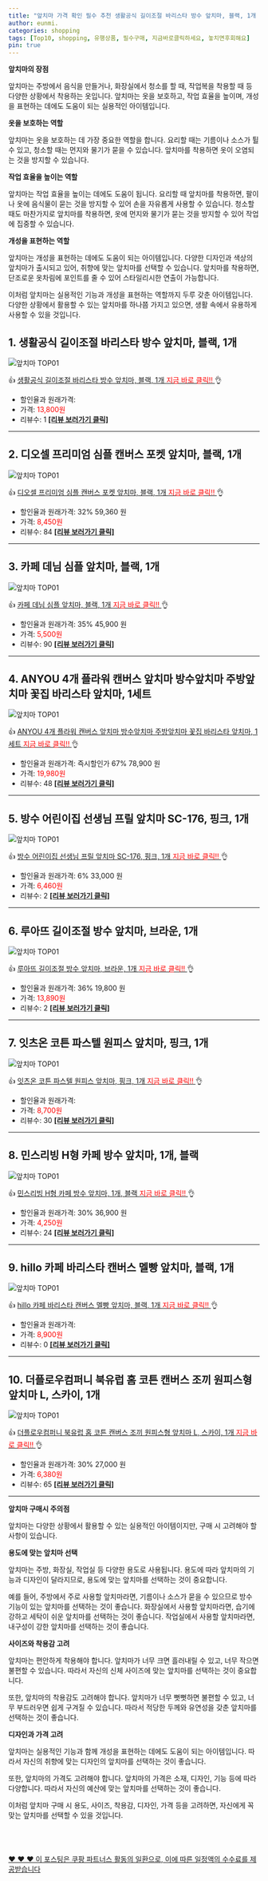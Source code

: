 ```yaml
---
title: "앞치마 가격 확인 필수 추천 생활공식 길이조절 바리스타 방수 앞치마, 블랙, 1개 비교 장점 구매가이드"
author: eunmi.
categories: shopping
tags: [Top10, shopping, 유행상품, 필수구매, 지금바로클릭하세요, 놓치면후회해요]
pin: true
---
```

**앞치마의 장점**

앞치마는 주방에서 음식을 만들거나, 화장실에서 청소를 할 때, 작업복을 착용할 때 등 다양한 상황에서 착용하는 옷입니다. 앞치마는 옷을 보호하고, 작업 효율을 높이며, 개성을 표현하는 데에도 도움이 되는 실용적인 아이템입니다.

**옷을 보호하는 역할**

앞치마는 옷을 보호하는 데 가장 중요한 역할을 합니다. 요리할 때는 기름이나 소스가 튈 수 있고, 청소할 때는 먼지와 물기가 묻을 수 있습니다. 앞치마를 착용하면 옷이 오염되는 것을 방지할 수 있습니다.

**작업 효율을 높이는 역할**

앞치마는 작업 효율을 높이는 데에도 도움이 됩니다. 요리할 때 앞치마를 착용하면, 팔이나 옷에 음식물이 묻는 것을 방지할 수 있어 손을 자유롭게 사용할 수 있습니다. 청소할 때도 마찬가지로 앞치마를 착용하면, 옷에 먼지와 물기가 묻는 것을 방지할 수 있어 작업에 집중할 수 있습니다.

**개성을 표현하는 역할**

앞치마는 개성을 표현하는 데에도 도움이 되는 아이템입니다. 다양한 디자인과 색상의 앞치마가 출시되고 있어, 취향에 맞는 앞치마를 선택할 수 있습니다. 앞치마를 착용하면, 단조로운 옷차림에 포인트를 줄 수 있어 스타일리시한 연출이 가능합니다.

이처럼 앞치마는 실용적인 기능과 개성을 표현하는 역할까지 두루 갖춘 아이템입니다. 다양한 상황에서 활용할 수 있는 앞치마를 하나쯤 가지고 있으면, 생활 속에서 유용하게 사용할 수 있을 것입니다.

   

## 1. 생활공식 길이조절 바리스타 방수 앞치마, 블랙, 1개

![앞치마 TOP01](https://thumbnail7.coupangcdn.com/thumbnails/remote/230x230ex/image/retail/images/2976874125525923-89b6e99b-abf1-4038-9845-3f6daa54665a.jpg)


👍 [생활공식 길이조절 바리스타 방수 앞치마, 블랙, 1개 <font color=red> 지금 바로 클릭!! </font> ](https://link.coupang.com/re/AFFSDP?lptag=AF3617701&subid=GithubCoopas&pageKey=6444077589&traceid=V0-153&itemId=13959813193&vendorItemId=81208855137) 👌 


- 할인율과 원래가격: 
- 가격: <span style='color:red'>13,800원</span>
- 리뷰수: 1  [**[리뷰 보러가기 클릭]**](https://link.coupang.com/re/AFFSDP?lptag=AF3617701&subid=GithubCoopas&pageKey=6444077589&traceid=V0-153&itemId=13959813193&vendorItemId=81208855137)

---


   

## 2. 디오셀 프리미엄 심플 캔버스 포켓 앞치마, 블랙, 1개

![앞치마 TOP01](https://thumbnail7.coupangcdn.com/thumbnails/remote/230x230ex/image/retail/images/9520408818532247-ce722b06-7f41-4166-b5a4-29f3106ca07a.jpg)


👍 [디오셀 프리미엄 심플 캔버스 포켓 앞치마, 블랙, 1개 <font color=red> 지금 바로 클릭!! </font> ](https://link.coupang.com/re/AFFSDP?lptag=AF3617701&subid=GithubCoopas&pageKey=7110400280&traceid=V0-153&itemId=17773505321&vendorItemId=78530288061) 👌 


- 할인율과 원래가격: 32%  59,360   원
- 가격: <span style='color:red'>8,450원</span>
- 리뷰수: 84  [**[리뷰 보러가기 클릭]**](https://link.coupang.com/re/AFFSDP?lptag=AF3617701&subid=GithubCoopas&pageKey=7110400280&traceid=V0-153&itemId=17773505321&vendorItemId=78530288061)

---


   

## 3. 카페 데님 심플 앞치마, 블랙, 1개

![앞치마 TOP01](https://thumbnail7.coupangcdn.com/thumbnails/remote/230x230ex/image/retail/images/2021/05/27/18/1/c21284c0-8abb-4fff-a94a-c20a75a4c7c9.jpg)


👍 [카페 데님 심플 앞치마, 블랙, 1개 <font color=red> 지금 바로 클릭!! </font> ](https://link.coupang.com/re/AFFSDP?lptag=AF3617701&subid=GithubCoopas&pageKey=5581660993&traceid=V0-153&itemId=8922477059&vendorItemId=76209065112) 👌 


- 할인율과 원래가격: 35%  45,900   원
- 가격: <span style='color:red'>5,500원</span>
- 리뷰수: 90  [**[리뷰 보러가기 클릭]**](https://link.coupang.com/re/AFFSDP?lptag=AF3617701&subid=GithubCoopas&pageKey=5581660993&traceid=V0-153&itemId=8922477059&vendorItemId=76209065112)

---


   

## 4. ANYOU 4개 플라워 캔버스 앞치마 방수앞치마 주방앞치마 꽃집 바리스타 앞치마, 1세트

![앞치마 TOP01](https://thumbnail7.coupangcdn.com/thumbnails/remote/230x230ex/image/vendor_inventory/f8c9/9459379f8edbf78051cd66132a5ef7b2db8436954ce41c2633058214996d.jpg)


👍 [ANYOU 4개 플라워 캔버스 앞치마 방수앞치마 주방앞치마 꽃집 바리스타 앞치마, 1세트 <font color=red> 지금 바로 클릭!! </font> ](https://link.coupang.com/re/AFFSDP?lptag=AF3617701&subid=GithubCoopas&pageKey=7173035726&traceid=V0-153&itemId=18075560662&vendorItemId=87403122113) 👌 


- 할인율과 원래가격: 즉시할인가 67%  78,900   원
- 가격: <span style='color:red'>19,980원</span>
- 리뷰수: 48  [**[리뷰 보러가기 클릭]**](https://link.coupang.com/re/AFFSDP?lptag=AF3617701&subid=GithubCoopas&pageKey=7173035726&traceid=V0-153&itemId=18075560662&vendorItemId=87403122113)

---


   

## 5. 방수 어린이집 선생님 프릴 앞치마 SC-176, 핑크, 1개

![앞치마 TOP01](https://thumbnail10.coupangcdn.com/thumbnails/remote/230x230ex/image/rs_quotation_api/xqyaxqxv/307c98eef343407a9d2930fa799bde3c.jpg)


👍 [방수 어린이집 선생님 프릴 앞치마 SC-176, 핑크, 1개 <font color=red> 지금 바로 클릭!! </font> ](https://link.coupang.com/re/AFFSDP?lptag=AF3617701&subid=GithubCoopas&pageKey=7126373293&traceid=V0-153&itemId=17855094902&vendorItemId=85018423550) 👌 


- 할인율과 원래가격: 6%  33,000   원
- 가격: <span style='color:red'>6,460원</span>
- 리뷰수: 2  [**[리뷰 보러가기 클릭]**](https://link.coupang.com/re/AFFSDP?lptag=AF3617701&subid=GithubCoopas&pageKey=7126373293&traceid=V0-153&itemId=17855094902&vendorItemId=85018423550)

---


   

## 6. 루아뜨 길이조절 방수 앞치마, 브라운, 1개

![앞치마 TOP01](https://thumbnail10.coupangcdn.com/thumbnails/remote/230x230ex/image/rs_quotation_api/avfvlppe/81ccbd379cd6462da47bed2abded7db9.jpg)


👍 [루아뜨 길이조절 방수 앞치마, 브라운, 1개 <font color=red> 지금 바로 클릭!! </font> ](https://link.coupang.com/re/AFFSDP?lptag=AF3617701&subid=GithubCoopas&pageKey=7371092892&traceid=V0-153&itemId=19014199145&vendorItemId=86138790653) 👌 


- 할인율과 원래가격: 36%  19,800   원
- 가격: <span style='color:red'>13,890원</span>
- 리뷰수: 2  [**[리뷰 보러가기 클릭]**](https://link.coupang.com/re/AFFSDP?lptag=AF3617701&subid=GithubCoopas&pageKey=7371092892&traceid=V0-153&itemId=19014199145&vendorItemId=86138790653)

---


   

## 7. 잇츠온 코튼 파스텔 원피스 앞치마, 핑크, 1개

![앞치마 TOP01](https://thumbnail8.coupangcdn.com/thumbnails/remote/230x230ex/image/retail/images/1364559359362429-73bec633-e3a8-4e65-8a2b-4e827cbd7c63.jpg)


👍 [잇츠온 코튼 파스텔 원피스 앞치마, 핑크, 1개 <font color=red> 지금 바로 클릭!! </font> ](https://link.coupang.com/re/AFFSDP?lptag=AF3617701&subid=GithubCoopas&pageKey=6310411409&traceid=V0-153&itemId=13095090600&vendorItemId=70360663237) 👌 


- 할인율과 원래가격: 
- 가격: <span style='color:red'>8,700원</span>
- 리뷰수: 30  [**[리뷰 보러가기 클릭]**](https://link.coupang.com/re/AFFSDP?lptag=AF3617701&subid=GithubCoopas&pageKey=6310411409&traceid=V0-153&itemId=13095090600&vendorItemId=70360663237)

---


   

## 8. 민스리빙 H형 카페 방수 앞치마, 1개, 블랙

![앞치마 TOP01](https://thumbnail10.coupangcdn.com/thumbnails/remote/230x230ex/image/retail/images/2023/09/05/16/2/ef57b291-3baf-4530-9ad7-3b7140142958.jpg)


👍 [민스리빙 H형 카페 방수 앞치마, 1개, 블랙 <font color=red> 지금 바로 클릭!! </font> ](https://link.coupang.com/re/AFFSDP?lptag=AF3617701&subid=GithubCoopas&pageKey=6765563911&traceid=V0-153&itemId=19902044371&vendorItemId=87089146693) 👌 


- 할인율과 원래가격: 30%  36,900   원
- 가격: <span style='color:red'>4,250원</span>
- 리뷰수: 24  [**[리뷰 보러가기 클릭]**](https://link.coupang.com/re/AFFSDP?lptag=AF3617701&subid=GithubCoopas&pageKey=6765563911&traceid=V0-153&itemId=19902044371&vendorItemId=87089146693)

---


   

## 9. hillo 카페 바리스타 캔버스 멜빵 앞치마, 블랙, 1개

![앞치마 TOP01](https://thumbnail8.coupangcdn.com/thumbnails/remote/230x230ex/image/retail/images/2022/12/01/11/8/9a93b9ce-4b55-4de6-9288-66c041381389.jpg)


👍 [hillo 카페 바리스타 캔버스 멜빵 앞치마, 블랙, 1개 <font color=red> 지금 바로 클릭!! </font> ](https://link.coupang.com/re/AFFSDP?lptag=AF3617701&subid=GithubCoopas&pageKey=6937144659&traceid=V0-153&itemId=16808756182&vendorItemId=84130121394) 👌 


- 할인율과 원래가격: 
- 가격: <span style='color:red'>8,900원</span>
- 리뷰수: 0  [**[리뷰 보러가기 클릭]**](https://link.coupang.com/re/AFFSDP?lptag=AF3617701&subid=GithubCoopas&pageKey=6937144659&traceid=V0-153&itemId=16808756182&vendorItemId=84130121394)

---


   

## 10. 더플로우컴퍼니 북유럽 홈 코튼 캔버스 조끼 원피스형 앞치마 L, 스카이, 1개

![앞치마 TOP01](https://thumbnail7.coupangcdn.com/thumbnails/remote/230x230ex/image/retail/images/2020/07/21/16/1/38931e87-fc29-4e21-82fc-d41aca43040d.jpg)


👍 [더플로우컴퍼니 북유럽 홈 코튼 캔버스 조끼 원피스형 앞치마 L, 스카이, 1개 <font color=red> 지금 바로 클릭!! </font> ](https://link.coupang.com/re/AFFSDP?lptag=AF3617701&subid=GithubCoopas&pageKey=1853482813&traceid=V0-153&itemId=3150557300&vendorItemId=71138141144) 👌 


- 할인율과 원래가격: 30%  27,000   원
- 가격: <span style='color:red'>6,380원</span>
- 리뷰수: 65  [**[리뷰 보러가기 클릭]**](https://link.coupang.com/re/AFFSDP?lptag=AF3617701&subid=GithubCoopas&pageKey=1853482813&traceid=V0-153&itemId=3150557300&vendorItemId=71138141144)

---
**앞치마 구매시 주의점**

앞치마는 다양한 상황에서 활용할 수 있는 실용적인 아이템이지만, 구매 시 고려해야 할 사항이 있습니다.

**용도에 맞는 앞치마 선택**

앞치마는 주방, 화장실, 작업실 등 다양한 용도로 사용됩니다. 용도에 따라 앞치마의 기능과 디자인이 달라지므로, 용도에 맞는 앞치마를 선택하는 것이 중요합니다.

예를 들어, 주방에서 주로 사용할 앞치마라면, 기름이나 소스가 묻을 수 있으므로 방수 기능이 있는 앞치마를 선택하는 것이 좋습니다. 화장실에서 사용할 앞치마라면, 습기에 강하고 세탁이 쉬운 앞치마를 선택하는 것이 좋습니다. 작업실에서 사용할 앞치마라면, 내구성이 강한 앞치마를 선택하는 것이 좋습니다.

**사이즈와 착용감 고려**

앞치마는 편안하게 착용해야 합니다. 앞치마가 너무 크면 흘러내릴 수 있고, 너무 작으면 불편할 수 있습니다. 따라서 자신의 신체 사이즈에 맞는 앞치마를 선택하는 것이 중요합니다.

또한, 앞치마의 착용감도 고려해야 합니다. 앞치마가 너무 뻣뻣하면 불편할 수 있고, 너무 부드러우면 쉽게 구겨질 수 있습니다. 따라서 적당한 두께와 유연성을 갖춘 앞치마를 선택하는 것이 좋습니다.

**디자인과 가격 고려**

앞치마는 실용적인 기능과 함께 개성을 표현하는 데에도 도움이 되는 아이템입니다. 따라서 자신의 취향에 맞는 디자인의 앞치마를 선택하는 것이 좋습니다.

또한, 앞치마의 가격도 고려해야 합니다. 앞치마의 가격은 소재, 디자인, 기능 등에 따라 다양합니다. 따라서 자신의 예산에 맞는 앞치마를 선택하는 것이 좋습니다.

이처럼 앞치마 구매 시 용도, 사이즈, 착용감, 디자인, 가격 등을 고려하면, 자신에게 꼭 맞는 앞치마를 선택할 수 있을 것입니다.<br><br><br><br><br> [ ❤ ❤ ❤ 이 포스팅은 쿠팡 파트너스 활동의 일환으로, 이에 따른 일정액의 수수료를 제공받습니다](https://link.coupang.com/a/bcEFyh)